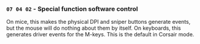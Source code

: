 ### `07 04 02` - Special function software control

On mice, this makes the physical DPI and sniper buttons generate events, but the mouse will do nothing about them by itself. On keyboards, this generates driver events for the M-keys. This is the default in Corsair mode.
